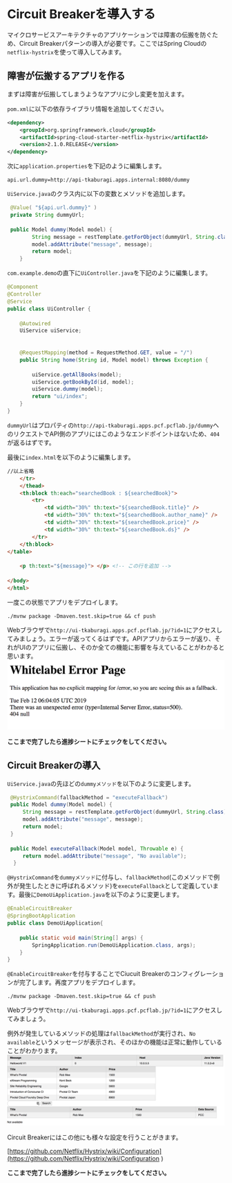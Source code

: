 # Circuit Breakerを導入する
マイクロサービスアーキテクチャのアプリケーションでは障害の伝搬を防ぐため、Circuit Breakerパターンの導入が必要です。ここではSpring Cloudの`netflix-hystrix`を使って導入してみます。

## 障害が伝搬するアプリを作る
まずは障害が伝搬してしまうようなアプリに少し変更を加えます。

`pom.xml`に以下の依存ライブラリ情報を追加してください。
```xml
<dependency>
    <groupId>org.springframework.cloud</groupId>
    <artifactId>spring-cloud-starter-netflix-hystrix</artifactId>
    <version>2.1.0.RELEASE</version>
</dependency>
```

次に`application.properties`を下記のように編集します。
```properties
api.url.dummy=http://api-tkaburagi.apps.internal:8080/dummy
```

`UiService.java`のクラス内に以下の変数とメソッドを追加します。
```java
 @Value( "${api.url.dummy}" )
 private String dummyUrl;
 
 public Model dummy(Model model) {
        String message = restTemplate.getForObject(dummyUrl, String.class);
        model.addAttribute("message", message);
        return model;
    }
```

`com.example.demo`の直下に`UiController.java`を下記のように編集します。
```java
@Component
@Controller
@Service
public class UiController {

    @Autowired
    UiService uiService;


    @RequestMapping(method = RequestMethod.GET, value = "/")
    public String home(String id, Model model) throws Exception {

        uiService.getAllBooks(model);
        uiService.getBookById(id, model);
        uiService.dummy(model);
        return "ui/index";
    }
}
```

`dummyUrl`はプロパティの`http://api-tkaburagi.apps.pcf.pcflab.jp/dummy`へのリクエストでAPI側のアプリにはこのようなエンドポイントはないため、`404`が返るはずです。

最後に`index.html`を以下のように編集します。
```html
//以上省略
    </tr>
    </thead>
    <th:block th:each="searchedBook : ${searchedBook}">
        <tr>
            <td width="30%" th:text="${searchedBook.title}" />
            <td width="30%" th:text="${searchedBook.author_name}" />
            <td width="30%" th:text="${searchedBook.price}" />
            <td width="30%" th:text="${searchedBook.ds}" />
        </tr>
    </th:block>
</table>

    <p th:text="${message}"> </p> <!-- この行を追加 -->

</body>
</html>
```

一度この状態でアプリをデプロイします。

```shell
./mvnw package -Dmaven.test.skip=true && cf push
```

Webブラウザで`http://ui-tkaburagi.apps.pcf.pcflab.jp/?id=1`にアクセスしてみましょう。エラーが返ってくるはずです。APIアプリからエラーが返り、それがUIのアプリに伝搬し、そのか全ての機能に影響を与えていることがわかると思います。
![image](https://github.com/tkaburagi/pcf-developer-workshop/blob/master/img/cb-1.png)

**ここまで完了したら進捗シートにチェックをしてください。**

## Circuit Breakerの導入
`UiService.java`の先ほどの`dummyメソッド`を以下のように変更します。
```java
 @HystrixCommand(fallbackMethod = "executeFallback")
 public Model dummy(Model model) {
     String message = restTemplate.getForObject(dummyUrl, String.class);
     model.addAttribute("message", message);
     return model;
 }

 public Model executeFallback(Model model, Throwable e) {
     return model.addAttribute("message", "No available");
  }
```

`@HystrixCommand`を`dummyメソッド`に付与し、`fallbackMethod`(このメソッドで例外が発生したときに呼ばれるメソッド)を`executeFallback`として定義しています。最後に`DemoUiApplication.java`を以下のように変更します。
```java
@EnableCircuitBreaker
@SpringBootApplication
public class DemoUiApplication{

    public static void main(String[] args) {
        SpringApplication.run(DemoUiApplication.class, args);
    }
}
```


`@EnableCircuitBreaker`を付与することでCiucuit Breakerのコンフィグレーションが完了します。再度アプリをデプロイします。
```shell
./mvnw package -Dmaven.test.skip=true && cf push
```

Webブラウザで`http://ui-tkaburagi.apps.pcf.pcflab.jp/?id=1`にアクセスしてみましょう。

例外が発生しているメソッドの処理は`fallbackMethod`が実行され、`No available`というメッセージが表示され、そのほかの機能は正常に動作していることがわかります。
![image](https://github.com/tkaburagi/pcf-developer-workshop/blob/master/img/cb-2.png)

Circuit Breakerにはこの他にも様々な設定を行うことがきます。

[https://github.com/Netflix/Hystrix/wiki/Configuration](https://github.com/Netflix/Hystrix/wiki/Configuration
)

**ここまで完了したら進捗シートにチェックをしてください。**